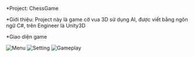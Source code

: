 *Project: ChessGame

*Giới thiệu:
	Project này là game cờ vua 3D sử dụng AI, được viết bằng ngôn ngữ C#, trên Engineer là Unity3D

*Giao diện game

![Menu](https://blogger.googleusercontent.com/img/a/AVvXsEhp-HfHpbjtqzXAjdVu6tTZNbjspy54J7PuzpUa2tXxa4xFFIwVoJ7xULNX1qagB6A6NlwUmyWYAbpMu9eWWQ_8pQx_T5kfNUreRnO-KATda78LKl26BMcb81M4ViFBy20wYlpk6SH-gLQbCijPZDx_XDefbdJ8Ry0L_T7IQq3Zybnb5YyAnCChGegg=s16000)
![Setting](https://drive.google.com/file/d/1bvh7LiGZr6AdnLZNCumclOGDQepF4QRK/view?usp=sharing)
![Gameplay](https://drive.google.com/file/d/1Z4dY5JmvOmQNqzGbbdk6D96qORk-aire/view?usp=sharing)


